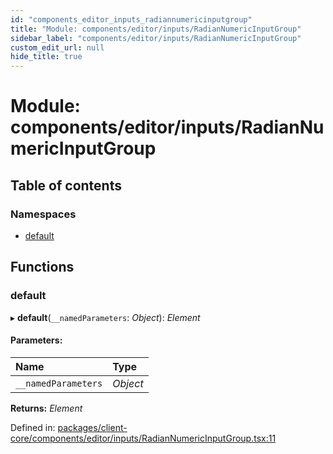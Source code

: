 ```yaml
---
id: "components_editor_inputs_radiannumericinputgroup"
title: "Module: components/editor/inputs/RadianNumericInputGroup"
sidebar_label: "components/editor/inputs/RadianNumericInputGroup"
custom_edit_url: null
hide_title: true
---
```


# Module: components/editor/inputs/RadianNumericInputGroup

## Table of contents

### Namespaces

- [default](components_editor_inputs_radiannumericinputgroup.default.md)

## Functions

### default

▸ **default**(`__namedParameters`: *Object*): *Element*

#### Parameters:

Name | Type |
:------ | :------ |
`__namedParameters` | *Object* |

**Returns:** *Element*

Defined in: [packages/client-core/components/editor/inputs/RadianNumericInputGroup.tsx:11](https://github.com/xr3ngine/xr3ngine/blob/56376a778/packages/client-core/components/editor/inputs/RadianNumericInputGroup.tsx#L11)
